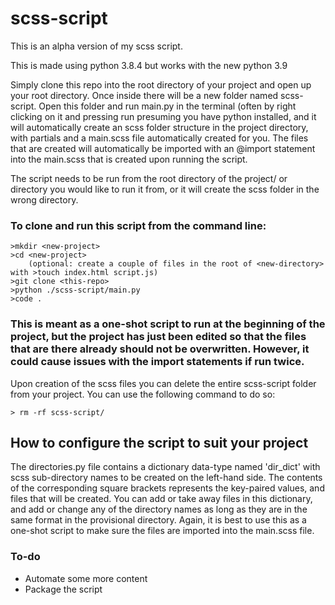 # scss-script

This is an alpha version of my scss script.

This is made using python 3.8.4 but works with the new python 3.9

Simply clone this repo into the root directory of your project and open up your root directory.
Once inside there will be a new folder named scss-script.
Open this folder and run main.py in the terminal (often by right clicking on it and pressing run presuming you have python installed, and it will automatically create an scss folder structure in the project directory, with partials and a main.scss file automatically created for you.
The files that are created will automatically be imported with an @import statement into the main.scss that is created upon running the script.

The script needs to be run from the root directory of the project/ or directory you would like to run it from, or it will create the scss folder in the wrong directory.

### To clone and run this script from the command line:
```
>mkdir <new-project>
>cd <new-project>
    (optional: create a couple of files in the root of <new-directory> with >touch index.html script.js)
>git clone <this-repo>
>python ./scss-script/main.py
>code .
```

### This is meant as a one-shot script to run at the beginning of the project, but the project has just been edited so that the files that are there already should not be overwritten. However, it could cause issues with the import statements if run twice.

Upon creation of the scss files you can delete the entire scss-script folder from your project.
You can use the following command to do so:
```
> rm -rf scss-script/

```

## How to configure the script to suit your project

The directories.py file contains a dictionary data-type named 'dir_dict' with scss sub-directory names to be created on the left-hand side. The contents of the corresponding square brackets represents the key-paired values, and files that will be created.
You can add or take away files in this dictionary, and add or change any of the directory names as long as they are in the same format in the provisional directory.
Again, it is best to use this as a one-shot script to make sure the files are imported into the main.scss file.

### To-do

- Automate some more content
- Package the script
